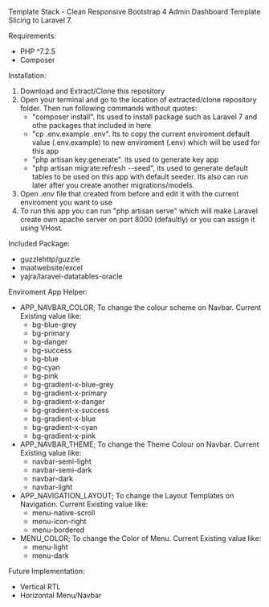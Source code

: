 Template Stack - Clean Responsive Bootstrap 4 Admin Dashboard Template Slicing to Laravel 7.

Requirements:
<ul>
	<li>PHP ^7.2.5</li>
    <li>Composer</li>
</ul>

Installation:
<ol>
	<li>Download and Extract/Clone this repository</li>
	<li>Open your terminal and go to the location of extracted/clone repository folder. Then run following commands without quotes:
		<ul>
			<li>"composer install". Its used to install package such as Laravel 7 and othe packages that included in here</li>
			<li>"cp .env.example .env". Its to copy the current enviroment default value (.env.example) to new enviroment (.env) which will be used for this app</li>
			<li>"php artisan key:generate". its used to generate key app</li>
			<li>"php artisan migrate:refresh --seed", its used to generate default tables to be used on this app with default seeder. Its also can run later after you create another migrations/models.</li>
		</ul>
	</li>
	<li>Open .env file that created from before and edit it with the current enviroment you want to use</li>
	<li>To run this app you can run "php artisan serve" which will make Laravel create own apache server on port 8000 (defaultly) or you can assign it using VHost.</li>
</ol>

Included Package:
<ul>
	<li>guzzlehttp/guzzle</li>
	<li>maatwebsite/excel</li>
	<li>yajra/laravel-datatables-oracle</li>
</ul>

Enviroment App Helper:
<ul>
	<li>
		APP_NAVBAR_COLOR; To change the colour scheme on Navbar. Current Existing value like: 
		<ul>
			<li>bg-blue-grey</li>
			<li>bg-primary</li>
			<li>bg-danger</li>
			<li>bg-success</li>
			<li>bg-blue</li>
			<li>bg-cyan</li>
			<li>bg-pink</li>
			<li>bg-gradient-x-blue-grey</li>
			<li>bg-gradient-x-primary</li>
			<li>bg-gradient-x-danger</li>
			<li>bg-gradient-x-success</li>
			<li>bg-gradient-x-blue</li>
			<li>bg-gradient-x-cyan</li>
			<li>bg-gradient-x-pink</li>
		</ul>
	</li>
	<li>
		APP_NAVBAR_THEME; To change the Theme Colour on Navbar. Current Existing value like: 
		<ul>
			<li>navbar-semi-light</li>
			<li>navbar-semi-dark</li>
			<li>navbar-dark</li>
			<li>navbar-light</li>
		</ul>
	</li>
	<li>
		APP_NAVIGATION_LAYOUT; To change the Layout Templates on Navigation. Current Existing value like: 
		<ul>
			<li>menu-native-scroll</li>
			<li>menu-icon-right</li>
			<li>menu-bordered</li>
		</ul>
	</li>
	<li>
		MENU_COLOR; To change the Color of Menu. Current Existing value like: 
		<ul>
			<li>menu-light</li>
			<li>menu-dark</li>
		</ul>
	</li>
</ul>

Future Implementation:
<ul>
	<li>Vertical RTL</li>
	<li>Horizontal Menu/Navbar</li>
</ul>
